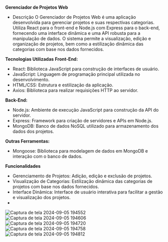 **Gerenciador de Projetos Web**
- Descrição
O Gerenciador de Projetos Web é uma aplicação desenvolvida para gerenciar projetos e suas respectivas categorias. Utiliza React para o front-end e Node.js com Express para o back-end, fornecendo uma interface dinâmica e uma API robusta para a manipulação de dados. O sistema permite a visualização, edição e organização de projetos, bem como a estilização dinâmica das categorias com base nos dados fornecidos.

**Tecnologias Utilizadas**
**Front-End:**

- React: Biblioteca JavaScript para construção de interfaces de usuário.
- JavaScript: Linguagem de programação principal utilizada no desenvolvimento.
- HTML/CSS: Estrutura e estilização da aplicação.
- Axios: Biblioteca para realizar requisições HTTP ao servidor.

**Back-End:**

- Node.js: Ambiente de execução JavaScript para construção da API do servidor.
- Express: Framework para criação de servidores e APIs em Node.js.
- MongoDB: Banco de dados NoSQL utilizado para armazenamento dos dados dos projetos.

**Outras Ferramentas:**

- Mongoose: Biblioteca para modelagem de dados em MongoDB e interação com o banco de dados.

**Funcionalidades**
- Gerenciamento de Projetos: Adição, edição e exclusão de projetos.
- Visualização de Categorias: Estilização dinâmica das categorias de projetos com base nos dados fornecidos.
- Interface Dinâmica: Interface de usuário interativa para facilitar a gestão e visualização dos projetos.
- 
![Captura de tela 2024-09-05 194552](https://github.com/user-attachments/assets/31e4e806-e3fc-4d20-9fe0-9278797f3b01)
![Captura de tela 2024-09-05 194606](https://github.com/user-attachments/assets/709f7fe1-6fd2-488c-9af3-224ad926f9a6)
![Captura de tela 2024-09-05 194720](https://github.com/user-attachments/assets/19f70c7a-b527-435c-894b-b214abf52572)
![Captura de tela 2024-09-05 194758](https://github.com/user-attachments/assets/264ea6d6-a50d-4fe3-9c2d-47ae03445fcd)
![Captura de tela 2024-09-05 194812](https://github.com/user-attachments/assets/bac8b9c1-7cef-45ae-8ca8-75c36afd66cf)


